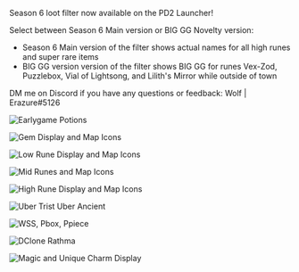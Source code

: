 Season 6 loot filter now available on the PD2 Launcher!

Select between Season 6 Main version or BIG GG Novelty version:
- Season 6 Main version of the filter shows actual names for all high runes and super rare items
- BIG GG version version of the filter shows BIG GG for runes Vex-Zod, Puzzlebox, Vial of Lightsong, and Lilith's Mirror while outside of town

DM me on Discord if you have any questions or feedback: Wolf | Erazure#5126

![Earlygame Potions](https://user-images.githubusercontent.com/76863417/174730113-665c06c1-a33f-493e-b879-2b62b3a0cdc0.jpg)

![Gem Display and Map Icons](https://user-images.githubusercontent.com/76863417/174730148-b27e60fa-8af3-4311-afc8-f4d2e0650c8f.jpg)

![Low Rune Display and Map Icons](https://user-images.githubusercontent.com/76863417/174730160-48f3c2ac-8606-40dc-a1e9-7db6c0b2cc19.jpg)

![Mid Runes and Map Icons](https://user-images.githubusercontent.com/76863417/174730183-feb21d51-5291-48ab-8cad-4427a7fb9f80.jpg)

![High Rune Display and Map Icons](https://user-images.githubusercontent.com/76863417/174730193-e8241c6b-1834-4d60-8028-766271b07e84.jpg)

![Uber Trist Uber Ancient](https://user-images.githubusercontent.com/76863417/174730258-28c9a83d-f410-45c0-bb33-d7801aec839b.jpg)

![WSS, Pbox, Ppiece](https://user-images.githubusercontent.com/76863417/174730317-6d0db6e8-3d21-49ec-aaf7-ead4c93d99e1.jpg)

![DClone Rathma](https://user-images.githubusercontent.com/76863417/174730350-cf6a67d5-862c-460c-ab26-5007104450b8.jpg)

![Magic and Unique Charm Display](https://user-images.githubusercontent.com/76863417/174730363-5afd9e62-8201-4a85-bbd3-23223bc3c129.jpg)
